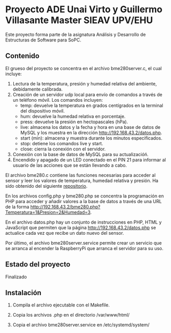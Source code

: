 # Proyecto ADE Unai Virto y Guillermo Villasante Master SIEAV UPV/EHU

Este proyecto forma parte de la asignatura Análisis y Desarrollo de Estructuras de Software para SoPC.

## Contenido

El grueso del proyecto se concentra en el archivo bme280server.c, el cual incluye:
1. Lectura de la temperatura, presión y humedad relativa del ambiente, debidamente calibrada.
2. Creación de un servidor udp local para envío de comandos a través de un teléfono móvil. Los comandos incluyen:
	- temp: devuelve la temperatura en grados centígrados en la terminal del dispositivo móvil.
	- hum: devuelve la humedad relativa en porcentaje.
	- press: devuelve la presión en hectopascales (hPa).
	- live: almacena los datos y la fecha y hora en una base de datos de MySQL y los muestra en la dirección http://192.168.43.2/datos.php.
	- start (min): almacena y muestra durante los minutos especificados.
	- stop: detiene los comandos live y start.
	- close: cierra la conexión con el servidor.
3. Conexión con la base de datos de MySQL para su actualizacióń.
4. Encendido y apagado de un LED conectado en el PIN 21 para informar al usuario de las acciones que se están llevando a cabo.

El archivo bme280.c contiene las funciones necesarias para acceder al sensor y leer los valores de temperatura, humedad relativa y presión. Ha sido obtenido del siguiente [repositorio](https://github.com/bitbank2/bme280).

En los archivos config.php y bme280.php se concentra la programación en PHP para acceder y añadir valores a la base de datos a través de una URL de la forma http://192.168.43.2/bme280.php?Temperatura=1&Presion=2&Humedad=3.

En el archivo datos.php hay un conjunto de instrucciones en PHP, HTML y JavaScript que permiten que la página http://192.168.43.2/datos.php se actualice cada vez que recibe un dato nuevo del sensor.

Por último, el archivo bme280server.service permite crear un servicio que se arranca al encender la RaspberryPi que arranca el servidor para su uso.

## Estado del proyecto
Finalizado

## Instalación
1. Compila el archivo ejecutable con el Makefile.

2. Copia los archivos .php en el directorio /var/www/html/

3. Copia el archivo bme280server.service en /etc/systemd/system/

